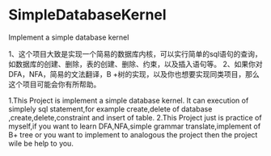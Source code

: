 # SimpleDatabaseKernel
Implement a simple database kernel

1、这个项目大致是实现一个简易的数据库内核，可以实行简单的sql语句的查询，如数据库的创建、删除，表的创建、删除、约束，以及插入语句等。
2、如果你对DFA，NFA，简易的文法翻译，B +树的实现，以及你也想要实现同类项目，那么这个项目可能会你有所帮助。


1.This Project is implement a simple database kernel. It can  execution of simplely sql statement,for example create,delete of database ,create,delete,constraint and insert of table.
2.This Project just is practice of myself,if you want to learn DFA,NFA,simple grammar translate,implement of B+ tree or you want to implement to analogous the project then the project wile be help to you.

